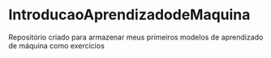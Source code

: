 # IntroducaoAprendizadodeMaquina
Repositório criado para armazenar meus primeiros modelos de aprendizado de máquina como exercícios

